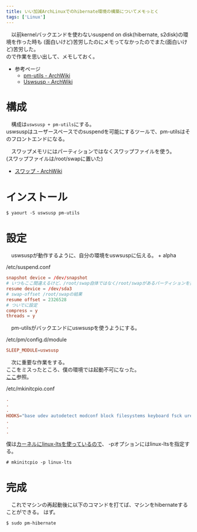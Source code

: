 ```yaml
---
title: いい加減ArchLinuxでのhibernate環境の構築についてメモっとく
tags: ['Linux']
---
```

　以前kernelバックエンドを使わないsuspend on disk(hibernate, s2disk)の環境を作った時も
(面白いけど)苦労したのにメモってなかったのでまた(面白いけど)苦労した。  
ので作業を思い出して、メモしておく。

+ 参考ページ
    - [pm-utils - ArchWiki](https://wiki.archlinuxjp.org/index.php/Pm-utils)
    - [Uswsusp - ArchWiki](https://wiki.archlinuxjp.org/index.php/Uswsusp)


# 構成
　構成は`uswsusp + pm-utils`にする。  
uswsuspはユーザースペースでのsuspendを可能にするツールで、pm-utilsはそのフロントエンドになる。

　スワップメモリにはパーティションではなくスワップファイルを使う。  
(スワップファイルは/root/swapに置いた)

- [スワップ - ArchWiki](https://wiki.archlinuxjp.org/index.php/%E3%82%B9%E3%83%AF%E3%83%83%E3%83%97#.E3.82.B9.E3.83.AF.E3.83.83.E3.83.97.E3.83.95.E3.82.A1.E3.82.A4.E3.83.AB.E3.81.AE.E4.BD.9C.E6.88.90)


# インストール

```console
$ yaourt -S uswsusp pm-utils
```


# 設定
　uswsuspが動作するように、自分の環境をuswsuspに伝える。 + alpha

/etc/suspend.conf
```conf
snapshot device = /dev/snapshot
# いつもここ間違えるけど、/root/swap自体ではなく/root/swapがあるパーティションを指定する
resume device = /dev/sda3
# swap-offset /root/swapの結果
resume offset = 2326528
# ついでに設定
compress = y
threads = y
```

　pm-utilsがバックエンドにuswsuspを使うようにする。

/etc/pm/config.d/module
```conf
SLEEP_MODULE=uswsusp
```

　次に重要な作業をする。  
ここをミスったところ、僕の環境では起動不可になった。  
[ここ](https://wiki.archlinuxjp.org/index.php/Uswsusp#initramfs_.E3.81.AE.E5.86.8D.E4.BD.9C.E6.88.90)参照。

/etc/mkinitcpio.conf
```conf
.
.
.
HOOKS="base udev autodetect modconf block filesystems keyboard fsck uresume"
.
.
.
```

僕は[カーネルにlinux-ltsを使っているので](http://127.0.0.1:8000/posts/2016-09-06-archlinux-mkinitcpio-if-linux-lts.html)、
-pオプションにはlinux-ltsを指定する。

```console
# mkinitcpio -p linux-lts
```


# 完成
　これでマシンの再起動後に以下のコマンドを打てば、マシンをhibernateすることができる。 はず。

```console
$ sudo pm-hibernate
```
